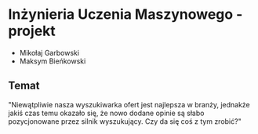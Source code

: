 # Inżynieria Uczenia Maszynowego - projekt

* Mikołaj Garbowski
* Maksym Bieńkowski

## Temat

"Niewątpliwie nasza wyszukiwarka ofert jest najlepsza w branży, jednakże jakiś czas temu okazało się, że nowo dodane opinie są słabo pozycjonowane przez silnik wyszukujący. Czy da się coś z tym zrobić?"
